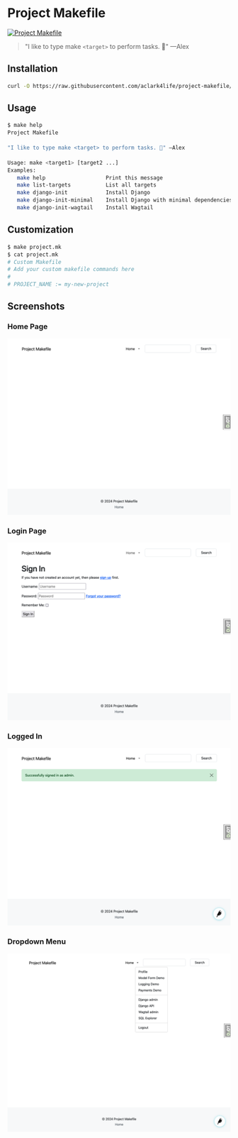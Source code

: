 # Project Makefile

[![Project Makefile](https://github.com/aclark4life/project-makefile/actions/workflows/project-makefile.yml/badge.svg)](https://github.com/aclark4life/project-makefile/actions/workflows/project-makefile.yml)

> "I like to type make `<target>` to perform tasks. 🤷" —Alex

## Installation

```bash
curl -O https://raw.githubusercontent.com/aclark4life/project-makefile/main/Makefile
```

## Usage

```bash
$ make help
Project Makefile

"I like to type make <target> to perform tasks. 🤷" —Alex

Usage: make <target1> [target2 ...]
Examples:
   make help                   Print this message
   make list-targets           List all targets
   make django-init            Install Django
   make django-init-minimal    Install Django with minimal dependencies
   make django-init-wagtail    Install Wagtail
```

## Customization

```bash
$ make project.mk
$ cat project.mk
# Custom Makefile
# Add your custom makefile commands here
#
# PROJECT_NAME := my-new-project
```

## Screenshots

### Home Page
![Screenshot](screenshots/screenshot01.png)

### Login Page
![Screenshot](screenshots/screenshot02.png)

### Logged In
![Screenshot](screenshots/screenshot03.png)

### Dropdown Menu
![Screenshot](screenshots/screenshot04.png)
